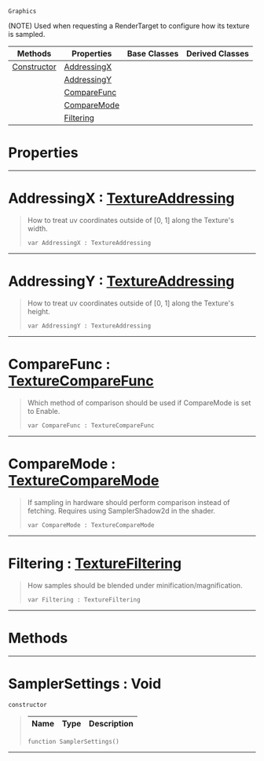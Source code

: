  `Graphics`

(NOTE) Used when requesting a RenderTarget to configure how its texture is sampled.

|Methods|Properties|Base Classes|Derived Classes|
|---|---|---|---|
|[ Constructor](https://github.com/dragonCASTjosh/PlasmaDocs/blob/master/code_reference/class_reference/samplersettings.markdown#samplersettings-void)|[ AddressingX](https://github.com/dragonCASTjosh/PlasmaDocs/blob/master/code_reference/class_reference/samplersettings.markdown#addressingx-plasma-engine)| | |
| |[ AddressingY](https://github.com/dragonCASTjosh/PlasmaDocs/blob/master/code_reference/class_reference/samplersettings.markdown#addressingy-plasma-engine)| | |
| |[ CompareFunc](https://github.com/dragonCASTjosh/PlasmaDocs/blob/master/code_reference/class_reference/samplersettings.markdown#comparefunc-plasma-engine)| | |
| |[ CompareMode](https://github.com/dragonCASTjosh/PlasmaDocs/blob/master/code_reference/class_reference/samplersettings.markdown#comparemode-plasma-engine)| | |
| |[ Filtering](https://github.com/dragonCASTjosh/PlasmaDocs/blob/master/code_reference/class_reference/samplersettings.markdown#filtering-plasma-engine-do)| | |


 #  Properties


---  
 #  AddressingX : [TextureAddressing](https://github.com/dragonCASTjosh/PlasmaDocs/blob/master/code_reference/enum_reference.markdown#textureaddressing)

> How to treat uv coordinates outside of [0, 1] along the Texture's width.
> ``` lang=cpp, name=Lightning
> var AddressingX : TextureAddressing


---  
 #  AddressingY : [TextureAddressing](https://github.com/dragonCASTjosh/PlasmaDocs/blob/master/code_reference/enum_reference.markdown#textureaddressing)

> How to treat uv coordinates outside of [0, 1] along the Texture's height.
> ``` lang=cpp, name=Lightning
> var AddressingY : TextureAddressing


---  
 #  CompareFunc : [TextureCompareFunc](https://github.com/dragonCASTjosh/PlasmaDocs/blob/master/code_reference/enum_reference.markdown#texturecomparefunc)

> Which method of comparison should be used if CompareMode is set to Enable.
> ``` lang=cpp, name=Lightning
> var CompareFunc : TextureCompareFunc


---  
 #  CompareMode : [TextureCompareMode](https://github.com/dragonCASTjosh/PlasmaDocs/blob/master/code_reference/enum_reference.markdown#texturecomparemode)

> If sampling in hardware should perform comparison instead of fetching. Requires using SamplerShadow2d in the shader.
> ``` lang=cpp, name=Lightning
> var CompareMode : TextureCompareMode


---  
 #  Filtering : [TextureFiltering](https://github.com/dragonCASTjosh/PlasmaDocs/blob/master/code_reference/enum_reference.markdown#texturefiltering)

> How samples should be blended under minification/magnification.
> ``` lang=cpp, name=Lightning
> var Filtering : TextureFiltering


---  
 #  Methods


---  
 #  SamplerSettings : Void

 `constructor`

> 
> |Name|Type|Description|
> |---|---|---|
> ``` lang=cpp, name=Lightning
> function SamplerSettings()
> ``` 


---  
 

 